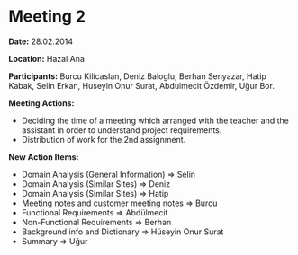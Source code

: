 # Meeting 2 #

**Date:** 28.02.2014

**Location:** Hazal Ana

**Participants:** Burcu Kilicaslan, Deniz Baloglu, Berhan Senyazar, Hatip Kabak, Selin Erkan, Huseyin Onur Surat, Abdulmecit Özdemir, Uğur Bor.


**Meeting Actions:**

  * Deciding the time of a meeting  which arranged with the teacher and the assistant in order to understand project requirements.
  * Distribution of work for the 2nd assignment.

**New Action Items:**

  * Domain Analysis (General Information) => Selin
  * Domain Analysis  (Similar Sites) => Deniz
  * Domain Analysis (Similar Sites) => Hatip
  * Meeting notes and customer meeting notes => Burcu
  * Functional Requirements => Abdülmecit
  * Non-Functional Requirements => Berhan
  * Background info and Dictionary => Hüseyin Onur Surat
  * Summary => Uğur